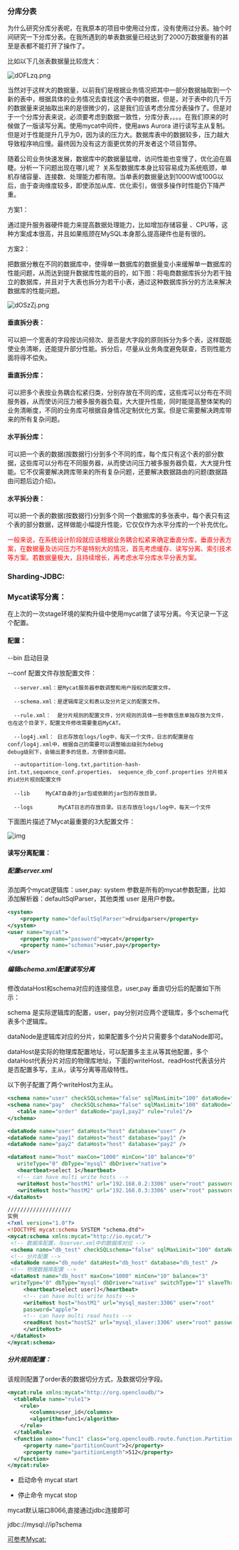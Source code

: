 ### 分库分表

为什么研究分库分表呢，在我原本的项目中使用过分库，没有使用过分表。抽个时间研究一下分库分表。在我所遇到的单表数据量已经达到了2000万数据量有的甚至是表都不能打开了操作了。

比如以下几张表数据量比较庞大：

![dOFLzq.png](https://s1.ax1x.com/2020/08/31/dOFLzq.png)

当然对于这样大的数据量，以前我们是根据业务情况把其中一部分数据抽取到一个新的表中，根据具体的业务情况去查找这个表中的数据，但是，对于表中的几千万的数据量来说抽取出来的是很微少的，这是我们应该考虑分库分表操作了。但是对于一个分库分表来说，必须要考虑到数据一致性，分库分表，。。。在我们原来的时候做了一版读写分离。使用mycat中间件，使用aws Aurora 进行读写主从复制。但是对于性能提升几乎为0，因为读的压力大。数据库表中的数据较多，压力越大导致程序响应慢。最终因为没有这方面更优势的开发者这个项目暂停。



随着公司业务快速发展，数据库中的数据量猛增，访问性能也变慢了，优化迫在眉睫。分析一下问题出现在哪儿呢？ 关系型数据库本身比较容易成为系统瓶颈，单机存储容量、连接数、处理能力都有限。当单表的数据量达到1000W或100G以后，由于查询维度较多，即使添加从库、优化索引，做很多操作时性能仍下降严重。

方案1：

通过提升服务器硬件能力来提高数据处理能力，比如增加存储容量 、CPU等，这种方案成本很高，并且如果瓶颈在MySQL本身那么提高硬件也是有很的。

方案2：

把数据分散在不同的数据库中，使得单一数据库的数据量变小来缓解单一数据库的性能问题，从而达到提升数据库性能的目的，如下图：将电商数据库拆分为若干独立的数据库，并且对于大表也拆分为若干小表，通过这种数据库拆分的方法来解决数据库的性能问题。

![dOSzZj.png](https://s1.ax1x.com/2020/08/31/dOSzZj.png)

#### 垂直拆分表：

可以把一个宽表的字段按访问频次、是否是大字段的原则拆分为多个表，这样既能使业务清晰，还能提升部分性能。拆分后，尽量从业务角度避免联查，否则性能方面将得不偿失。

#### 垂直拆分库：

可以把多个表按业务耦合松紧归类，分别存放在不同的库，这些库可以分布在不同服务器，从而使访问压力被多服务器负载，大大提升性能，同时能提高整体架构的业务清晰度，不同的业务库可根据自身情况定制优化方案。但是它需要解决跨库带来的所有复杂问题。

#### 水平拆分库：

可以把一个表的数据(按数据行)分到多个不同的库，每个库只有这个表的部分数据，这些库可以分布在不同服务器，从而使访问压力被多服务器负载，大大提升性能。它不仅需要解决跨库带来的所有复杂问题，还要解决数据路由的问题(数据路由问题后边介绍)。

#### 水平拆分表：

可以把一个表的数据(按数据行)分到多个同一个数据库的多张表中，每个表只有这个表的部分数据，这样做能小幅提升性能，它仅仅作为水平分库的一个补充优化。

<font color="red">一般来说，在系统设计阶段就应该根据业务耦合松紧来确定垂直分库，垂直分表方案，在数据量及访问压力不是特别大的情况，首先考虑缓存、读写分离、索引技术等方案。若数据量极大，且持续增长，再考虑水平分库水平分表方案。</font>

### Sharding-JDBC:



### Mycat读写分离：

在上次的一次stage环境的架构升级中使用mycat做了读写分离。今天记录一下这个配置。

#### 配置：

--bin 启动目录

--conf 配置文件存放配置文件：

```
  --server.xml：是Mycat服务器参数调整和用户授权的配置文件。

  --schema.xml：是逻辑库定义和表以及分片定义的配置文件。

  --rule.xml：  是分片规则的配置文件，分片规则的具体一些参数信息单独存放为文件，也在这个目录下，配置文件修改需要重启MyCAT。

  --log4j.xml： 日志存放在logs/log中，每天一个文件，日志的配置是在conf/log4j.xml中，根据自己的需要可以调整输出级别为debug                           debug级别下，会输出更多的信息，方便排查问题。

  --autopartition-long.txt,partition-hash-int.txt,sequence_conf.properties， sequence_db_conf.properties 分片相关的id分片规则配置文件

  --lib	    MyCAT自身的jar包或依赖的jar包的存放目录。

  --logs        MyCAT日志的存放目录。日志存放在logs/log中，每天一个文件
```

下面图片描述了Mycat最重要的3大配置文件：

![img](https://camo.githubusercontent.com/af0b8c0147e92f5e63e83f1558b39e178fb4d50c/687474703a2f2f736f6e677769652e636f6d2f61747461636865642f696d6167652f32303136303230352f32303136303230353136343535385f3135342e706e67)

#### 读写分离配置：

##### 配置server.xml

添加两个mycat逻辑库：user,pay: system 参数是所有的mycat参数配置，比如添加解析器：defaultSqlParser，其他类推 user 是用户参数。

```xml
<system>
	<property name="defaultSqlParser">druidparser</property>
</system>
<user name="mycat">
	<property name="password">mycat</property>
	<property name="schemas">user,pay</property>
</user>
```

##### 编辑schema.xml配置读写分离

修改dataHost和schema对应的连接信息，user,pay 垂直切分后的配置如下所示：

schema 是实际逻辑库的配置，user，pay分别对应两个逻辑库，多个schema代表多个逻辑库。

dataNode是逻辑库对应的分片，如果配置多个分片只需要多个dataNode即可。

dataHost是实际的物理库配置地址，可以配置多主主从等其他配置，多个dataHost代表分片对应的物理库地址，下面的writeHost、readHost代表该分片是否配置多写，主从，读写分离等高级特性。

以下例子配置了两个writeHost为主从。

```xml
<schema name="user" checkSQLschema="false" sqlMaxLimit="100" dataNode="user" />
<schema name="pay"  checkSQLschema="false" sqlMaxLimit="100" dataNode="pay" >
   <table name="order" dataNode="pay1,pay2" rule="rule1"/>
</schema>

<dataNode name="user" dataHost="host" database="user" />
<dataNode name="pay1" dataHost="host" database="pay1" />
<dataNode name="pay2" dataHost="host" database="pay2" />

<dataHost name="host" maxCon="1000" minCon="10" balance="0"
   writeType="0" dbType="mysql" dbDriver="native">
   <heartbeat>select 1</heartbeat>
   <!-- can have multi write hosts -->
   <writeHost host="hostM1" url="192.168.0.2:3306" user="root" password="root" />
   <writeHost host="hostM2" url="192.168.0.3:3306" user="root" password="root" />
</dataHost>

////////////////////
实例
<?xml version="1.0"?>
<!DOCTYPE mycat:schema SYSTEM "schema.dtd">
<mycat:schema xmlns:mycat="http://io.mycat/">
 <!-- 数据库配置，与server.xml中的数据库对应 -->
 <schema name="db_test" checkSQLschema="false" sqlMaxLimit="100" dataNode="db_node"></schema>
 <!-- 分片配置 -->
 <dataNode name="db_node" dataHost="db_host" database="db_test" />
 <!-- 物理数据库配置 -->
 <dataHost name="db_host" maxCon="1000" minCon="10" balance="3"
 writeType="0" dbType="mysql" dbDriver="native" switchType="1" slaveThreshold="100">
     <heartbeat>select user()</heartbeat>
     <!-- can have multi write hosts -->
     <writeHost host="hostM1" url="mysql_master:3306" user="root"
     password="apple">
     <!-- can have multi read hosts -->
     <readHost host="hostS2" url="mysql_slaver:3306" user="root" password="apple" />
     </writeHost>
 </dataHost>
</mycat:schema>
```

##### 分片规则配置：

该规则配置了order表的数据切分方式，及数据切分字段。

```xml
<mycat:rule xmlns:mycat="http://org.opencloudb/"> 
  <tableRule name="rule1">
    <rule>
       <columns>user_id</columns>
       <algorithm>func1</algorithm>
    </rule>
  </tableRule>
  <function name="func1" class="org.opencloudb.route.function.PartitionByLong">
     <property name="partitionCount">2</property>
     <property name="partitionLength">512</property>
  </function>
</mycat:rule>
```

- 启动命令
  mycat start

- 停止命令
  mycat stop

  

mycat默认端口8066,直接通过jdbc连接即可

jdbc://mysql://ip?schema

[可参考Mycat:](https://www.csdn.net/article/2015-07-16/2825228)

